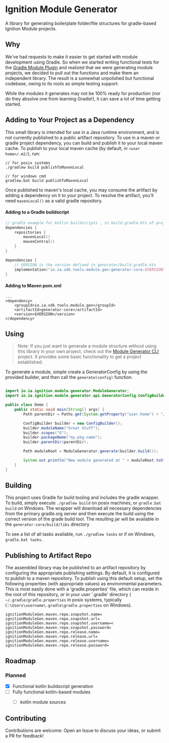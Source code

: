 # Ignition Module Generator

A library for generating boilerplate folder/file structures for gradle-based Ignition Module projects.

## Why

We've had requests to make it easier to get started with module development using Gradle. So when we started writing
functional tests for
the [Gradle Module Plugin](../../gradle-module-plugin)
and realized that we were generating module projects, we decided to pull out the functions and make them an independent
library. The result is a somewhat unpolished but functional codebase, owing to its roots as simple testing support.

While the modules it generates may not be 100% ready for production (nor do they absolve one from learning Gradle!), it
can save a lot of time getting started.


## Adding to Your Project as a Dependency

This small library is intended for use in a Java runtime environment, and is not currently published to a public
artifact repository. To use in a maven or gradle project dependency, you can build and publish it to your local maven
cache.  To publish to your local maven cache (by default, in `<user home>/.m2/`), run:


```shell
// for posix systems
./gradlew build publishToMavenLocal
```

```
// for windows cmd
gradlew.bat build publishToMavenLocal
```

Once published to maven's local cache, you may consume the artifact by adding a dependency on it to your project.  To
resolve the artifact, you'll need `mavenLocal()` as a valid gradle repository.


#### Adding to a Gradle buildscript

```kotlin
// gradle example for kotlin buildscripts , in build.gradle.kts of project depending on the generator-core
dependencies {
    repositories {
        mavenLocal()
        mavenCentral()
    }
}

dependencies {
    // VERSION is the version defined in generator/build.gradle.kts
    implementation("io.ia.sdk.tools.module.gen:generator-core:$VERSION")
}
```

#### Adding to Maven pom.xml

```
...
<dependency>
    <groupId>io.ia.sdk.tools.module.gen</groupId>
    <artifactId>generator-core</artifactId>
    <version>$VERSION</version>
</dependency>

```

## Using

> Note: If you just want to generate a module structure without using this library in your own project, check out the [Module Generator CLI](https://github.com/inductiveautomation/ignition-module-tools/tree/master/generator/generator-cli#ignition-module-generator-cli) project. It provides some basic functionality to get a project established.

To generate a module, simple create a GeneratorConfig by using the provided builder, and then call
the `generate(config)` function.


```java

import io.ia.ignition.module.generator.ModuleGenerator;
import io.ia.ignition.module.generator.api.GeneratorConfig.ConfigBuilder;

public class Demo {
    public static void main(String[] args) {
        Path parentDir = Paths.get(System.getProperty("user.home") + "/ignition/modules");

        ConfigBuilder builder = new ConfigBuilder();
        builder.moduleName("Great Stuff");
        builder.scopes("G");
        builder.packageName("my.pkg.name");
        builder.parentDir(parentDir);

        Path moduleRoot = ModuleGenerator.generate(builder.build());

        System.out.println("New module generated at " + moduleRoot.toString());
    }
}
```

## Building

This project uses Gradle for build tooling and includes the gradle wrapper. To build, simply execute `./gradlew build`
on posix machines, or `gradle.bat build` on Windows. The wrapper will download all necessary dependencies from the
primary gradle.org server and then execute the build using the correct version of the grade build tool. The resulting
jar will be available in the `generator-core/build/libs` directory

To see a list of all tasks available, run `./gradlew tasks` or if on Windows, `gradle.bat tasks`.

## Publishing to Artifact Repo

The assembled library may be published to an artifact repository by configuring the appropriate publishing settings.
By default, it is configured to publish to a maven repository. To publish using this default setup, set the following
properties (with appropriate values) as environmental parameters. This is most easily done with a 'gradle.properties'
file, which can reside in the root of this repository, or in your user '.gradle' directory (
`~/.gradle/gradle.properties` in posix systems, typically `C:\Users\username\.gradle\gradle.properties` on Windows).

```
ignitionModuleGen.maven.repo.snapshot.name=
ignitionModuleGen.maven.repo.snapshot.url=
ignitionModuleGen.maven.repo.snapshot.username=<
ignitionModuleGen.maven.repo.snapshot.password=
ignitionModuleGen.maven.repo.release.name=
ignitionModuleGen.maven.repo.release.url=
ignitionModuleGen.maven.repo.release.username=
ignitionModuleGen.maven.repo.release.password=
```

## Roadmap

### Planned

* [x] Functional kotlin buildscript generation
* [ ] Fully functional kotlin-based modules
    * [ ] kotlin module sources


## Contributing

Contributions are welcome: Open an Issue to discuss your ideas, or submit a PR for feedback!
